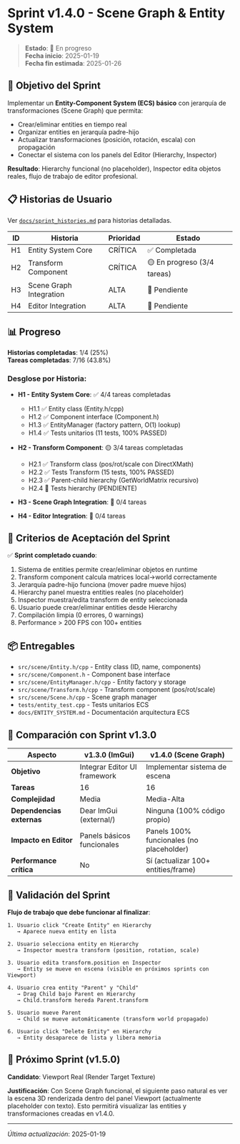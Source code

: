 ﻿# Sprint v1.4.0 - Scene Graph & Entity System

> **Estado**: 🚀 En progreso  
> **Fecha inicio**: 2025-01-19  
> **Fecha fin estimada**: 2025-01-26

## 🎯 Objetivo del Sprint

Implementar un **Entity-Component System (ECS) básico** con jerarquía de transformaciones (Scene Graph) que permita:
- Crear/eliminar entities en tiempo real
- Organizar entities en jerarquía padre-hijo
- Actualizar transformaciones (posición, rotación, escala) con propagación
- Conectar el sistema con los panels del Editor (Hierarchy, Inspector)

**Resultado**: Hierarchy funcional (no placeholder), Inspector edita objetos reales, flujo de trabajo de editor profesional.

## 📋 Historias de Usuario

Ver [`docs/sprint_histories.md`](sprint_histories.md) para historias detalladas.

| ID | Historia | Prioridad | Estado |
|----|----------|-----------|--------|
| H1 | Entity System Core | CRÍTICA | ✅ Completada |
| H2 | Transform Component | CRÍTICA | 🟡 En progreso (3/4 tareas) |
| H3 | Scene Graph Integration | ALTA | 🔴 Pendiente |
| H4 | Editor Integration | ALTA | 🔴 Pendiente |

## 📊 Progreso

**Historias completadas**: 1/4 (25%)  
**Tareas completadas**: 7/16 (43.8%)

### Desglose por Historia:
- **H1 - Entity System Core**: ✅ 4/4 tareas completadas
  - H1.1 ✅ Entity class (Entity.h/cpp)
  - H1.2 ✅ Component interface (Component.h)
  - H1.3 ✅ EntityManager (factory pattern, O(1) lookup)
  - H1.4 ✅ Tests unitarios (11 tests, 100% PASSED)

- **H2 - Transform Component**: 🟡 3/4 tareas completadas
  - H2.1 ✅ Transform class (pos/rot/scale con DirectXMath)
  - H2.2 ✅ Tests Transform (15 tests, 100% PASSED)
  - H2.3 ✅ Parent-child hierarchy (GetWorldMatrix recursivo)
  - H2.4 🔴 Tests hierarchy (PENDIENTE)

- **H3 - Scene Graph Integration**: 🔴 0/4 tareas
- **H4 - Editor Integration**: 🔴 0/4 tareas

## 🎯 Criterios de Aceptación del Sprint

✅ **Sprint completado cuando**:
1. Sistema de entities permite crear/eliminar objetos en runtime
2. Transform component calcula matrices local→world correctamente
3. Jerarquía padre-hijo funciona (mover padre mueve hijos)
4. Hierarchy panel muestra entities reales (no placeholder)
5. Inspector muestra/edita transform de entity seleccionada
6. Usuario puede crear/eliminar entities desde Hierarchy
7. Compilación limpia (0 errores, 0 warnings)
8. Performance > 200 FPS con 100+ entities

## 📦 Entregables

- `src/scene/Entity.h/cpp` - Entity class (ID, name, components)
- `src/scene/Component.h` - Component base interface
- `src/scene/EntityManager.h/cpp` - Entity factory y storage
- `src/scene/Transform.h/cpp` - Transform component (pos/rot/scale)
- `src/scene/Scene.h/cpp` - Scene graph manager
- `tests/entity_test.cpp` - Tests unitarios ECS
- `docs/ENTITY_SYSTEM.md` - Documentación arquitectura ECS

## 🔄 Comparación con Sprint v1.3.0

| Aspecto | v1.3.0 (ImGui) | v1.4.0 (Scene Graph) |
|---------|----------------|----------------------|
| **Objetivo** | Integrar Editor UI framework | Implementar sistema de escena |
| **Tareas** | 16 | 16 |
| **Complejidad** | Media | Media-Alta |
| **Dependencias externas** | Dear ImGui (external/) | Ninguna (100% código propio) |
| **Impacto en Editor** | Panels básicos funcionales | Panels 100% funcionales (no placeholder) |
| **Performance crítica** | No | Sí (actualizar 100+ entities/frame) |

## 🧪 Validación del Sprint

**Flujo de trabajo que debe funcionar al finalizar**:

```
1. Usuario click "Create Entity" en Hierarchy
   → Aparece nueva entity en lista
   
2. Usuario selecciona entity en Hierarchy
   → Inspector muestra transform (position, rotation, scale)
   
3. Usuario edita transform.position en Inspector
   → Entity se mueve en escena (visible en próximos sprints con Viewport)
   
4. Usuario crea entity "Parent" y "Child"
   → Drag Child bajo Parent en Hierarchy
   → Child.transform hereda Parent.transform
   
5. Usuario mueve Parent
   → Child se mueve automáticamente (transform world propagado)
   
6. Usuario click "Delete Entity" en Hierarchy
   → Entity desaparece de lista y libera memoria
```

## 🚀 Próximo Sprint (v1.5.0)

**Candidato**: Viewport Real (Render Target Texture)

**Justificación**: Con Scene Graph funcional, el siguiente paso natural es ver la escena 3D renderizada dentro del panel Viewport (actualmente placeholder con texto). Esto permitirá visualizar las entities y transformaciones creadas en v1.4.0.

---

*Última actualización*: 2025-01-19
